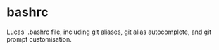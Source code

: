 # bashrc
Lucas' .bashrc file, including git aliases, git alias autocomplete, and git prompt customisation.
